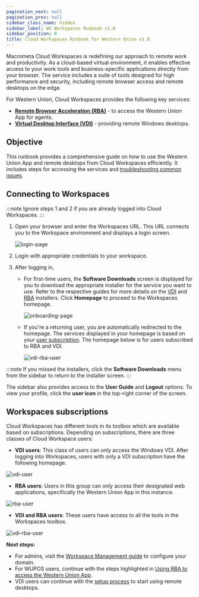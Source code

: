 ```yaml
---
pagination_next: null
pagination_prev: null
sidebar_class_name: hidden
sidebar_label: WU Workspaces Runbook v1.0
sidebar_position: 0
title: Cloud Workspaces Runbook for Western Union v1.0
---
```


Macrometa Cloud Workspaces is redefining our approach to remote work and productivity. As a cloud-based virtual environment, it enables effective access to your work tools and business-specific applications directly from your browser. The service includes a suite of tools designed for high performance and security, including remote browser access and remote desktops on the edge.

For Western Union, Cloud Workspaces provides the following key services:

- [**Remote Browser Acceleration (RBA)**](./rba/index.md) - to access the Western Union App for agents.
- [**Virtual Desktop Interface (VDI)**](./vdi/index.md) - providing remote Windows desktops.

## **Objective**

This runbook provides a comprehensive guide on how to use the Western Union App and remote desktops from Cloud Workspaces efficiently. It includes steps for accessing the services and [troubleshooting common issues](troubleshooting.md).

## **Connecting to Workspaces**

:::note
Ignore steps 1 and 2 if you are already logged into Cloud Workspaces.
:::

1. Open your browser and enter the Workspaces URL. This URL connects you to the Workspace environment and displays a login screen.

    ![login-page](/img/runbook-images/login-page.png)

2. Login with appropriate credentials to your workspace.
3. After logging in,
   
     - For first-time users, the **Software Downloads** screen is displayed for you to download the appropriate installer for the service you want to use. Refer to the respective guides for more details on the [VDI](./vdi/index.md) and [RBA](./rba/index.md) installers. Click **Homepage** to proceed to the Workspaces homepage.
   
        ![onboarding-page](/img/runbook-images/onboarding.png)

     - If you're a returning user, you are automatically redirected to the homepage. The services displayed in your homepage is based on your [user subscription](#workspaces-subscriptions). The homepage below is for users subscribed to RBA and VDI.

        ![vdi-rba-user](/img/runbook-images/rba-vdi-mac.png)

:::note
If you missed the installers, click the **Software Downloads** menu from the sidebar to return to the installer screen.
:::

The sidebar also provides access to the **User Guide** and **Logout** options. To view your profile, click the **user icon** in the top-right corner of the screen. 

## **Workspaces subscriptions**

Cloud Workspaces has different tools in its toolbox which are available based on subscriptions. Depending on subscriptions, there are three classes of Cloud Workspace users:

- **VDI users**: This class of users can only access the Windows VDI. After logging into Workspaces, users with only a VDI subscription have the following homepage.

![vdi-user](/img/runbook-images/vdi-windows.png)


- **RBA users**: Users in this group can only access their designated web applications, specifically the Western Union App in this instance.

![rba-user](/img/runbook-images/rba.png)

- **VDI and RBA users**: These users have access to all the tools in the Workspaces toolbox.

![vdi-rba-user](/img/runbook-images/rba-vdi.png)

**Next steps:**
- For admins, visit the [Workspace Management guide](workspace-manangement.md) to configure your domain.
- For WUPOS users, continue with the steps highlighted in [ Using RBA to access the Western Union App](./rba/index.md).
- VDI users can continue with the [setup process](./vdi/index.md) to start using remote desktops.

